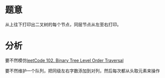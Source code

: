 # 题意

从上往下打印出二叉树的每个节点，同层节点从左至右打印。

# 分析

要不然模仿[leetCode 102. Binary Tree Level Order Traversal](https://leetcode.com/problems/binary-tree-level-order-traversal/)

要不然维护一个队列，把同级左右字数添加到对列，然后每次都从头取元素来操作
